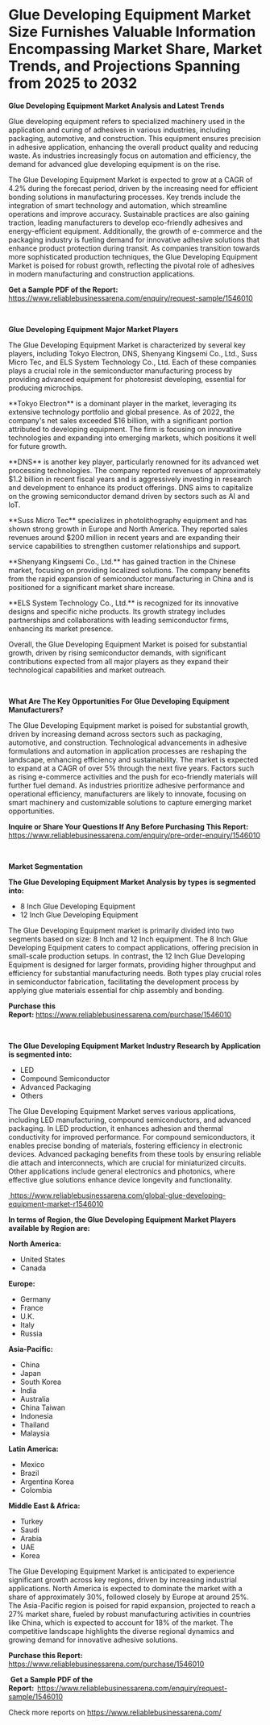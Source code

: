 <p><h1>Glue Developing Equipment Market Size Furnishes Valuable Information Encompassing Market Share, Market Trends, and Projections Spanning from 2025 to 2032</h1></p><p><strong>Glue Developing Equipment Market Analysis and Latest Trends</strong></p>
<p><p>Glue developing equipment refers to specialized machinery used in the application and curing of adhesives in various industries, including packaging, automotive, and construction. This equipment ensures precision in adhesive application, enhancing the overall product quality and reducing waste. As industries increasingly focus on automation and efficiency, the demand for advanced glue developing equipment is on the rise.</p><p>The Glue Developing Equipment Market is expected to grow at a CAGR of 4.2% during the forecast period, driven by the increasing need for efficient bonding solutions in manufacturing processes. Key trends include the integration of smart technology and automation, which streamline operations and improve accuracy. Sustainable practices are also gaining traction, leading manufacturers to develop eco-friendly adhesives and energy-efficient equipment. Additionally, the growth of e-commerce and the packaging industry is fueling demand for innovative adhesive solutions that enhance product protection during transit. As companies transition towards more sophisticated production techniques, the Glue Developing Equipment Market is poised for robust growth, reflecting the pivotal role of adhesives in modern manufacturing and construction applications.</p></p>
<p><strong>Get a Sample PDF of the Report:&nbsp;</strong> <a href="https://www.reliablebusinessarena.com/enquiry/request-sample/1546010?utm_campaign=2822&utm_medium=2&utm_source=Github&utm_content=ia&utm_term=11042025&utm_id=glue-developing-equipment">https://www.reliablebusinessarena.com/enquiry/request-sample/1546010</a></p>
<p>&nbsp;</p>
<p><strong>Glue Developing Equipment Major Market Players</strong></p>
<p><p>The Glue Developing Equipment Market is characterized by several key players, including Tokyo Electron, DNS, Shenyang Kingsemi Co., Ltd., Suss Micro Tec, and ELS System Technology Co., Ltd. Each of these companies plays a crucial role in the semiconductor manufacturing process by providing advanced equipment for photoresist developing, essential for producing microchips.</p><p>**Tokyo Electron** is a dominant player in the market, leveraging its extensive technology portfolio and global presence. As of 2022, the company's net sales exceeded $16 billion, with a significant portion attributed to developing equipment. The firm is focusing on innovative technologies and expanding into emerging markets, which positions it well for future growth.</p><p>**DNS** is another key player, particularly renowned for its advanced wet processing technologies. The company reported revenues of approximately $1.2 billion in recent fiscal years and is aggressively investing in research and development to enhance its product offerings. DNS aims to capitalize on the growing semiconductor demand driven by sectors such as AI and IoT.</p><p>**Suss Micro Tec** specializes in photolithography equipment and has shown strong growth in Europe and North America. They reported sales revenues around $200 million in recent years and are expanding their service capabilities to strengthen customer relationships and support.</p><p>**Shenyang Kingsemi Co., Ltd.** has gained traction in the Chinese market, focusing on providing localized solutions. The company benefits from the rapid expansion of semiconductor manufacturing in China and is positioned for a significant market share increase.</p><p>**ELS System Technology Co., Ltd.** is recognized for its innovative designs and specific niche products. Its growth strategy includes partnerships and collaborations with leading semiconductor firms, enhancing its market presence.</p><p>Overall, the Glue Developing Equipment Market is poised for substantial growth, driven by rising semiconductor demands, with significant contributions expected from all major players as they expand their technological capabilities and market outreach.</p></p>
<p>&nbsp;</p>
<p><strong>What Are The Key Opportunities For Glue Developing Equipment Manufacturers?</strong></p>
<p><p>The Glue Developing Equipment market is poised for substantial growth, driven by increasing demand across sectors such as packaging, automotive, and construction. Technological advancements in adhesive formulations and automation in application processes are reshaping the landscape, enhancing efficiency and sustainability. The market is expected to expand at a CAGR of over 5% through the next five years. Factors such as rising e-commerce activities and the push for eco-friendly materials will further fuel demand. As industries prioritize adhesive performance and operational efficiency, manufacturers are likely to innovate, focusing on smart machinery and customizable solutions to capture emerging market opportunities.</p></p>
<p><strong>Inquire or Share Your Questions If Any Before Purchasing This Report:</strong> <a href="https://www.reliablebusinessarena.com/enquiry/pre-order-enquiry/1546010?utm_campaign=2822&utm_medium=2&utm_source=Github&utm_content=ia&utm_term=11042025&utm_id=glue-developing-equipment">https://www.reliablebusinessarena.com/enquiry/pre-order-enquiry/1546010</a></p>
<p>&nbsp;</p>
<p><strong>Market Segmentation</strong></p>
<p><strong>The Glue Developing Equipment Market Analysis by types is segmented into:</strong></p>
<p><ul><li>8 Inch Glue Developing Equipment</li><li>12 Inch Glue Developing Equipment</li></ul></p>
<p><p>The Glue Developing Equipment market is primarily divided into two segments based on size: 8 Inch and 12 Inch equipment. The 8 Inch Glue Developing Equipment caters to compact applications, offering precision in small-scale production setups. In contrast, the 12 Inch Glue Developing Equipment is designed for larger formats, providing higher throughput and efficiency for substantial manufacturing needs. Both types play crucial roles in semiconductor fabrication, facilitating the development process by applying glue materials essential for chip assembly and bonding.</p></p>
<p><strong>Purchase this Report:&nbsp;</strong><a href="https://www.reliablebusinessarena.com/purchase/1546010?utm_campaign=2822&utm_medium=2&utm_source=Github&utm_content=ia&utm_term=11042025&utm_id=glue-developing-equipment">https://www.reliablebusinessarena.com/purchase/1546010</a></p>
<p>&nbsp;</p>
<p><strong>The Glue Developing Equipment Market Industry Research by Application is segmented into:</strong></p>
<p><ul><li>LED</li><li>Compound Semiconductor</li><li>Advanced Packaging</li><li>Others</li></ul></p>
<p><p>The Glue Developing Equipment Market serves various applications, including LED manufacturing, compound semiconductors, and advanced packaging. In LED production, it enhances adhesion and thermal conductivity for improved performance. For compound semiconductors, it enables precise bonding of materials, fostering efficiency in electronic devices. Advanced packaging benefits from these tools by ensuring reliable die attach and interconnects, which are crucial for miniaturized circuits. Other applications include general electronics and photonics, where effective glue solutions enhance device longevity and functionality.</p></p>
<p><a href="https://www.reliablebusinessarena.com/global-glue-developing-equipment-market-r1546010?utm_campaign=2822&utm_medium=2&utm_source=Github&utm_content=ia&utm_term=11042025&utm_id=glue-developing-equipment">&nbsp;https://www.reliablebusinessarena.com/global-glue-developing-equipment-market-r1546010</a></p>
<p><strong>In terms of Region, the Glue Developing Equipment Market Players available by Region are:</strong></p>
<p>
    <p> <strong> North America: </strong>
        <ul>
            <li>United States</li>
            <li>Canada</li>
        </ul>
        </p> 
    <p> <strong> Europe: </strong>
        <ul>
            <li>Germany</li>
            <li>France</li>
            <li>U.K.</li>
            <li>Italy</li>
            <li>Russia</li>
        </ul>
        </p> 
    <p> <strong> Asia-Pacific: </strong>
        <ul>
            <li>China</li>
            <li>Japan</li>
            <li>South Korea</li>
            <li>India</li>
            <li>Australia</li>
            <li>China Taiwan</li>
            <li>Indonesia</li>
            <li>Thailand</li>
            <li>Malaysia</li>
        </ul>
        </p> 
    <p> <strong> Latin America: </strong>
        <ul>
            <li>Mexico</li>
            <li>Brazil</li>
            <li>Argentina Korea</li>
            <li>Colombia</li>
        </ul>
        </p> 
    <p> <strong> Middle East & Africa: </strong>
        <ul>
            <li>Turkey</li>
            <li>Saudi</li>
            <li>Arabia</li>
            <li>UAE</li>
            <li>Korea</li>
        </ul>
    </p>
    </p>
<p><p>The Glue Developing Equipment Market is anticipated to experience significant growth across key regions, driven by increasing industrial applications. North America is expected to dominate the market with a share of approximately 30%, followed closely by Europe at around 25%. The Asia-Pacific region is poised for rapid expansion, projected to reach a 27% market share, fueled by robust manufacturing activities in countries like China, which is expected to account for 18% of the market. The competitive landscape highlights the diverse regional dynamics and growing demand for innovative adhesive solutions.</p></p>
<p><strong>Purchase this Report: </strong><a href="https://www.reliablebusinessarena.com/purchase/1546010?utm_campaign=2822&utm_medium=2&utm_source=Github&utm_content=ia&utm_term=11042025&utm_id=glue-developing-equipment">https://www.reliablebusinessarena.com/purchase/1546010</a></p>
<p>&nbsp;<strong>Get a Sample PDF of the Report:&nbsp;&nbsp;</strong><a href="https://www.reliablebusinessarena.com/enquiry/request-sample/1546010?utm_campaign=2822&utm_medium=2&utm_source=Github&utm_content=ia&utm_term=11042025&utm_id=glue-developing-equipment">https://www.reliablebusinessarena.com/enquiry/request-sample/1546010</a></p>
<p><strong></strong></p>
<p>Check more reports on <a href="https://www.reliablebusinessarena.com/?utm_campaign=2822&utm_medium=2&utm_source=Github&utm_content=ia&utm_term=11042025&utm_id=glue-developing-equipment">https://www.reliablebusinessarena.com/</a></p>
